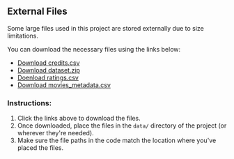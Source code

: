## External Files

Some large files used in this project are stored externally due to size limitations.

You can download the necessary files using the links below:

- [Download credits.csv](https://drive.google.com/file/d/1Qy85zGdSu1v9wi5Giv56AQ4EL4z5cc_f/view?usp=sharing)
- [Download dataset.zip](https://drive.google.com/file/d/your-other-file-id/view?usp=sharing)
- [Doenload ratings.csv](https://drive.google.com/file/d/1YaQH1D6Xb2MHj0g_jRFjv9BQ90rqaL3e/view?usp=sharing)
- [Download movies_metadata.csv](https://drive.google.com/file/d/1J2QK3KzSDwce9633lSQ32YDR8S4RmpU0/view?usp=sharing)

### Instructions:
1. Click the links above to download the files.
2. Once downloaded, place the files in the `data/` directory of the project (or wherever they're needed).
3. Make sure the file paths in the code match the location where you've placed the files.
